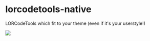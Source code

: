 # lorcodetools-native

LORCodeTools which fit to your theme (even if it's your userstyle!)

![](http://i.imgur.com/pWO88wp.png)
